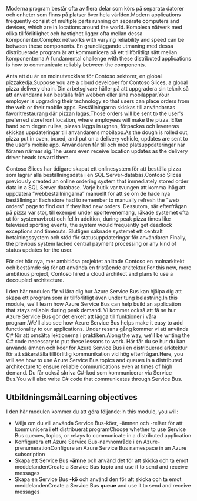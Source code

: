 <span data-ttu-id="94891-101">Moderna program består ofta av flera delar som körs på separata datorer och enheter som finns på platser över hela världen.</span><span class="sxs-lookup"><span data-stu-id="94891-101">Modern applications frequently consist of multiple parts running on separate computers and devices, which are in locations around the world.</span></span> <span data-ttu-id="94891-102">Komplexa nätverk med olika tillförlitlighet och hastighet ligger ofta mellan dessa komponenter.</span><span class="sxs-lookup"><span data-stu-id="94891-102">Complex networks with varying reliability and speed can be between these components.</span></span> <span data-ttu-id="94891-103">En grundläggande utmaning med dessa distribuerade program är att kommunicera på ett tillförlitligt sätt mellan komponenterna.</span><span class="sxs-lookup"><span data-stu-id="94891-103">A fundamental challenge with these distributed applications is how to communicate reliably between the components.</span></span>

<span data-ttu-id="94891-104">Anta att du är en molnutvecklare för Contoso sektorer, en global pizzakedja.</span><span class="sxs-lookup"><span data-stu-id="94891-104">Suppose you are a cloud developer for Contoso Slices, a global pizza delivery chain.</span></span> <span data-ttu-id="94891-105">Din arbetsgivare håller på att uppgradera sin teknik så att användarna kan beställa från webben eller sina mobilappar.</span><span class="sxs-lookup"><span data-stu-id="94891-105">Your employer is upgrading their technology so that users can place orders from the web or their mobile apps.</span></span> <span data-ttu-id="94891-106">Beställningarna skickas till användarnas favoritrestaurang där pizzan lagas.</span><span class="sxs-lookup"><span data-stu-id="94891-106">Those orders will be sent to the user's preferred storefront location, where employees will make the pizza.</span></span> <span data-ttu-id="94891-107">Efter hand som degen rullas, pizzan läggs in ugnen, förpackas och levereras skickas uppdateringar till användarens mobilapp.</span><span class="sxs-lookup"><span data-stu-id="94891-107">As the dough is rolled out, pizza put in oven, boxed, and put on a delivery vehicle, updates are sent to the user's mobile app.</span></span> <span data-ttu-id="94891-108">Användaren får till och med platsuppdateringar när föraren närmar sig.</span><span class="sxs-lookup"><span data-stu-id="94891-108">The users even receive location updates as the delivery driver heads toward them.</span></span>

<span data-ttu-id="94891-109">Contoso Slices har tidigare skapat ett onlinesystem för att beställa pizza som lagrar alla beställningsdata i en SQL Server-databas.</span><span class="sxs-lookup"><span data-stu-id="94891-109">Contoso Slices previously created an online ordering system that immediately stored order data in a SQL Server database.</span></span> <span data-ttu-id="94891-110">Varje butik var tvungen att komma ihåg att uppdatera ”webbeställningarna” manuellt för att se om de hade nya beställningar.</span><span class="sxs-lookup"><span data-stu-id="94891-110">Each store had to remember to manually refresh the "web orders" page to find out if they had new orders.</span></span> <span data-ttu-id="94891-111">Dessutom, när efterfrågan på pizza var stor, till exempel under sportevenemang, råkade systemet ofta ut för systemavbrott och fel.</span><span class="sxs-lookup"><span data-stu-id="94891-111">In addition, during peak pizza times like televised sporting events, the system would frequently get deadlock exceptions and timeouts.</span></span> <span data-ttu-id="94891-112">Slutligen saknade systemet ett centralt betalningssystem och stöd för statusuppdateringar för användaren.</span><span class="sxs-lookup"><span data-stu-id="94891-112">Finally, the previous system lacked central payment processing or any kind of status updates for the user.</span></span>

<span data-ttu-id="94891-113">För det här nya, mer ambitiösa projektet anlitade Contoso en molnarkitekt och bestämde sig för att använda en fristående arkitektur.</span><span class="sxs-lookup"><span data-stu-id="94891-113">For this new, more ambitious project, Contoso hired a cloud architect and plans to use a decoupled architecture.</span></span>

<span data-ttu-id="94891-114">I den här modulen får vi lära dig hur Azure Service Bus kan hjälpa dig att skapa ett program som är tillförlitligt även under tung belastning.</span><span class="sxs-lookup"><span data-stu-id="94891-114">In this module, we'll learn how Azure Service Bus can help build an application that stays reliable during peak demand.</span></span> <span data-ttu-id="94891-115">Vi kommer också att få se hur Azure Service Bus gör det enkelt att lägga till funktioner i våra program.</span><span class="sxs-lookup"><span data-stu-id="94891-115">We'll also see how Azure Service Bus helps make it easy to add functionality to our applications.</span></span> <span data-ttu-id="94891-116">Under resans gång kommer vi att använda C# för att omsätta lektionerna i praktiken.</span><span class="sxs-lookup"><span data-stu-id="94891-116">Along the way, we'll be writing the C# code necessary to put these lessons to work.</span></span> <span data-ttu-id="94891-117">Här får du se hur du kan använda ämnen och köer för Azure Service Bus i en distribuerad arkitektur för att säkerställa tillförlitlig kommunikation vid hög efterfrågan.</span><span class="sxs-lookup"><span data-stu-id="94891-117">Here, you will see how to use Azure Service Bus topics and queues in a distributed architecture to ensure reliable communications even at times of high demand.</span></span> <span data-ttu-id="94891-118">Du får också skriva C#-kod som kommunicerar via Service Bus.</span><span class="sxs-lookup"><span data-stu-id="94891-118">You will also write C# code that communicates through Service Bus.</span></span>

## <a name="learning-objectives"></a><span data-ttu-id="94891-119">Utbildningsmål</span><span class="sxs-lookup"><span data-stu-id="94891-119">Learning objectives</span></span>

<span data-ttu-id="94891-120">I den här modulen kommer du att göra följande:</span><span class="sxs-lookup"><span data-stu-id="94891-120">In this module, you will:</span></span>

- <span data-ttu-id="94891-121">Välja om du vill använda Service Bus-köer, -ämnen och -reläer för att kommunicera i ett distribuerat program</span><span class="sxs-lookup"><span data-stu-id="94891-121">Choose whether to use Service Bus queues, topics, or relays to communicate in a distributed application</span></span>
- <span data-ttu-id="94891-122">Konfigurera ett Azure Service Bus-namnområde i en Azure-prenumeration</span><span class="sxs-lookup"><span data-stu-id="94891-122">Configure an Azure Service Bus namespace in an Azure subscription</span></span>
- <span data-ttu-id="94891-123">Skapa ett Service Bus **-ämne** och använd det för att skicka och ta emot meddelanden</span><span class="sxs-lookup"><span data-stu-id="94891-123">Create a Service Bus **topic** and use it to send and receive messages</span></span>
- <span data-ttu-id="94891-124">Skapa en Service Bus **-kö** och använd den för att skicka och ta emot meddelanden</span><span class="sxs-lookup"><span data-stu-id="94891-124">Create a Service Bus **queue** and use it to send and receive messages</span></span>
